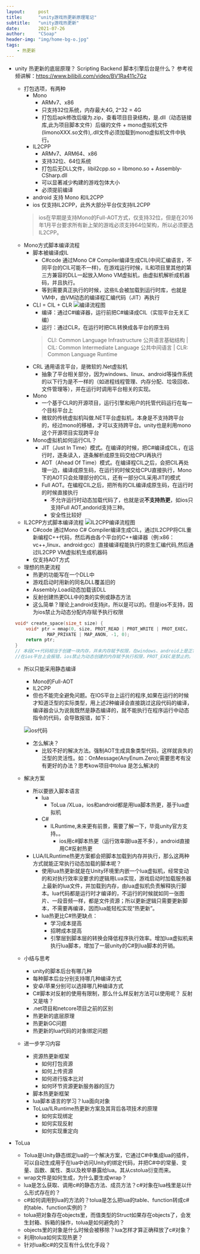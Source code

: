 ```yaml
---
layout:     post
title:      "unity游戏热更新原理笔记"
subtitle:   "unity游戏热更新"
date:       2021-07-26
author:     "CSoap"
header-img: "img/home-bg-o.jpg"
tags:
    - 热更新
---
```


- unity 热更新的底层原理？ Scripting Backend 脚本引擎后台是什么？
    参考视频讲解：https://www.bilibili.com/video/BV1Ra411c7Gz
    - 打包选项，有两种
        - Mono
            - ARMv7、x86
            - 只支持32位系统，内存最大4G, 2^32 = 4G
            - 打包后apk修改后缀为.zip，查看项目目录结构，是.dll（动态链接库,此为项目脚本文件）后缀的文件 + mono虚拟机文件(limonoXXX.so文件),.dll文件必须加载到mono虚拟机文件中执行。
        - IL2CPP
            - ARMv7、ARM64、x86
            - 支持32位、64位系统
            - 打包后无DLL文件，libil2cpp.so = libmono.so + Assembly-CSharp.dll
            - 可以显著减少构建的游戏包体大小
            - 必须提前编译
        - android 支持 Mono 和IL2CPP
        - ios 仅支持IL2CPP，此外大部分平台仅支持IL2CPP
        > ios在早期是支持Mono的Full-AOT方式，仅支持32位，但是在2016年1月平台要求所有新上架的游戏必须支持64位架构，所以必须要选IL2CPP。
    - Mono方式脚本编译流程
        - 脚本被编译成IL
            - C#code 通过Mono C# Compiler编译生成CIL(中间汇编语言，不同平台的CIL可能不一样)，在游戏运行时候，IL和项目里其他的第三方兼容的DLL一起放入Mono VM虚拟机，由虚拟机解析成机器码，并且执行。
            - 等到需要真正执行的时候，这些IL会被加载到运行时库，也就是VM中，由VM动态的编译程汇编代码（JIT）再执行
        - CLI = CIL + CLR
        ![编译流程图](/img/in-post/post-js-version/mono-complier.png "编译流程图")
            - 编译：通过C#编译器，运行前把C#编译成CIL（实现平台无关汇编）
            - 运行：通过CLR，在运行时把CIL转换成各平台的原生码
            >  CLI: Common Language Infrastructure 公共语言基础结构 | CIL: Common Intermediate Language 公共中间语言 | CLR: Common Language Runtime
        - CRL 通用语言平台，是微软的.Net虚拟机
            - 抽象了平台相关部分，因为windows、linux、android等操作系统的以下行为是不一样的（如进程线程管理、内存分配、垃圾回收、文件管理等），并在运行时调用平台相关的实现。
        - Mono
            - 一个基于CLR的开源项目，运行引擎和用户的托管代码运行在每一个目标平台上
            - 微软的传统虚拟机叫做.NET平台虚拟机，本身是不支持跨平台的，经过mono的移植，才可以支持跨平台。unity也是利用mono这个开源项目实现跨平台
        - Mono虚拟机如何运行CIL？
            - JIT（Just In Time）模式。在编译的时候，把C#编译成CIL，在运行时，逐条读入，逐条解析成原生码交给CPU再执行
            - AOT（Ahead Of Time）模式。在编译程CIL之后，会把CIL再处理一边，编译成原生码，在运行的时候交给CPU直接执行，Mono下的AOT只会处理部分的CIL，还有一部分CIL采用JIT的模式
            - Full AOT。在编程CIL之后，把所有的CIL编译成原生码，在运行时的时候直接执行
                - 不允许运行时动态加载代码了，也就是说**不支持热更**，如ios只支持Full AOT,andorid支持三种。
                - 安全性比较好
    - IL2CPP方式脚本编译流程
        ![IL2CPP编译流程图](/img/in-post/post-js-version/il2cpp-complier.png "IL2CPP编译流程图")
        - C#code 通过Mono C# Compiler编译生成CIL，通过IL2CPP将CIL重新编程C++代码，然后再由各个平台的C++编译器（例:x86：vc++,linux、android:gcc）直接编译程能执行的原生汇编代码,然后通过IL2CPP VM虚拟机生成机器码
        - 仅支持AOT方式
    - 理想的热更流程
        - 热更的功能写在一个DLL中
        - 游戏启动时用新的同名DLL覆盖旧的
        - Assembly.Load动态加载该DLL
        - 反射创建热更DLL中的类的实例或静态方法
        - 这么简单？理论上android支持jit，所以是可以的。但是ios不支持，因为ios禁止为动态分配内存赋予执行权限
    ```C++
    void* create_space(size_t size) {
        void* ptr = mmap(0, size, PROT_READ | PROT_WRITE | PROT_EXEC，
                MAP_PRIVATE | MAP_ANON, -1, 0);
        return ptr;
    }
    // 本段C++代码相当于创建一块内存，并未内存赋予权限，在windows、android上是正常的。
    //在ios平台上会报错，ios禁止为动态创建的内存赋予执行权限，PROT_EXEC是禁止的。
    ```
    - 所以只能采用静态编译
        - Mono的Full-AOT
        - IL2CPP
        - 但也不能完全避免问题。在IOS平台上运行的程序,如果在运行的时候才知道泛型的实际类型，用上述2种编译会直接跳过这段代码的编译，编译器会认为说我既然是静态编译的，就不能执行在程序运行中动态指令的代码，会导致报错，如下：

        ![ios代码](/img/in-post/post-js-version/complier-ios.png "ios代码")
        - 怎么解决？
            - 比较不好的解决方法。强制AOT生成具象类型代码，这样就丧失的泛型的灵活性。如：OnMessage(AnyEnum.Zero);需要思考有没有更好的办法？思考kow项目中tolua 是怎么解决的
    - 解决方案
        - 所以要嵌入脚本语言
            - lua
                - ToLua /XLua，ios和android都是用lua脚本热更，基于lua虚拟机
            - C#
                - ILRuntime,未来更有前景，需要了解一下，毕竟unity官方支持。。
                    - ios用c#脚本热更（运行效率跟lua差不多），android直接用C#反射热更
        - LUA/ILRuntime热更方案都会把脚本加载到内存并执行，那么这两种方式就能正常执行动态加载的脚本呢？
            - 使用lua热更新就是在Unity环境里内嵌一个lua虚拟机，经常变动的和对执行效率没要求的逻辑用Lua实现，游戏启动时加载服务器上最新的lua文件，并加载到内存，由lua虚拟机负责解释执行脚本。lua代码都是运行时才编译的，不运行的时候就如同一张图片、一段音频一样，都是文件资源；所以更新逻辑只需要更新脚本，不需要再编译，因而lua能轻松实现“热更新”。
            - lua热更比C#热更缺点：
                - 学习成本提高
                - 招聘成本提高
                - 引擎层到脚本层的转换会降低程序执行效率。增加lua虚拟机来执行lua脚本，增加了一层unity的C#到lua脚本的开销。
    - 小结与思考
        - unity的脚本后台有哪几种
        - 每种脚本后台分别支持哪几种编译方式
        - 安卓/苹果分别可以选择哪几种编译方式
        - C#脚本对反射的使用有限制，那么什么样反射方法可以使用呢？ 反射又是啥？
        - .net项目和netcore项目之前的区别
        - 热更新的底层原理
        - 热更新GC问题
        - 热更新的lua代码的对象绑定问题
    - 进一步学习内容
        - 资源热更新框架
            - 如何打包资源
            - 如何上传资源
            - 如何进行版本比对
            - 如何环节资源更新服务器的压力
        - 脚本热更新框架
        - lua脚本语言的学习？lua面向对象
        - ToLua/ILRuntime热更新方案及其背后各项技术的原理
            - 如何实现绑定
            - 如何实现反射
            - 如何实现重定向

- ToLua
    - Tolua是Unity静态绑定lua的一个解决方案，它通过C#中集成lua的插件，可以自动生成用于在lua中访问Unity的绑定代码，并把C#中的常量、变量、函数、属性、类以及枚举暴露给lua。其从cstolua衍变而来。
    - wrap文件是如何生成，为什么要生成wrap？
    -  lua是怎么获取、调用c#的静态方法、成员方法？c#对象在lua栈里是以什么形式存在的？
    - c#如何调用到lua的方法的？tolua是怎么把lua的table、function转成c#的table、function实例的？
    - tolua把对象存在objects里，而值类型的Struct如果存在objects了，会发生封箱、拆箱的操作，tolua是如何避免的？
    - objects里的对象是什么时候会被移除？lua怎样才算正确释放了c#对象？
    - 利用tolua如何实现热更？
    - 针对lua和c#的交互有什么优化手段？